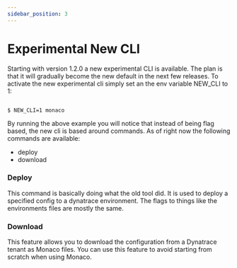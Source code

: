 ```yaml
---
sidebar_position: 3
---
```


# Experimental New CLI

Starting with version 1.2.0 a new experimental CLI is available. The plan is that it will gradually become the new default in the next few releases.
 To activate the new experimental cli simply set an the env variable NEW_CLI to 1:

```shell title="shell"

$ NEW_CLI=1 monaco

```

By running the above example you will notice that instead of being flag based, the new cli is based around commands.
As of right now the following commands are available:

- deploy
- download


### Deploy

This command is basically doing what the old tool did. It is used to deploy a specified config to a dynatrace environment. The flags to things like the environments files are mostly the same.

### Download

This feature allows you to download the configuration from a Dynatrace tenant as Monaco files. You can use this feature to avoid starting from scratch when using Monaco.